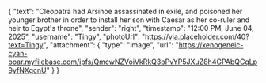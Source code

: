 {
        "text": "Cleopatra had Arsinoe assassinated in exile, and poisoned her younger brother in order to install her son with Caesar as her co-ruler and heir to Egypt's throne",
        "sender": "right",
        "timestamp": "12:00 PM, June 04, 2025",
        "username": "Tingy",
        "photoUrl": "https://via.placeholder.com/40?text=Tingy",
        "attachment": {
          "type": "image",
          "url": "https://xenogeneic-cyan-boar.myfilebase.com/ipfs/QmcwNZVoiVkRkQ3bPvYP5JXuZ8h4GPAbQCqLp9yfNXgcnU"
        }
      }

